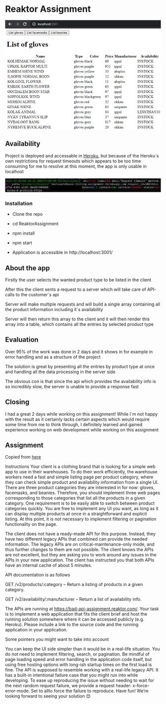 # **Reaktor Assignment**

![Image](media/screenshot.jpg)

## Availability

Project is deployed and accessable in [Heroku](https://warehouse-listing-assignment.herokuapp.com/), but because of the Heroku´s own restrictions for request timeouts which appears to be too time consuming for me to resolve at this moment, the app is only usable in localhost

![Image](media/screenshot2.jpg)

### Installation

* Clone the repo

* cd ReaktorAssignment

* npm install

* npm start

* Application is accessible in http://localhost:3001/


## About the app

Firstly the user selects the wanted product type to be listed in the client

After this the client sents a request to a server which will take care of API-calls to the customer´s api

Server will make multiple requests and will build a single array containing all the product information including it´s availability

Server will then return this array to the client and it will then render this array into a table, which contains all the entries by selected product type

## Evaluation

Over 95% of the work was done in 2 days and it shows in for example in error handling and as a structure of the project

The solution is great by presenting all the entries by product type at once and handling all the data processing in the server side

The obvious con is that since the api which provides the availability info is so incredibly slow, the server is unable to provide a response fast

## Closing

I had a great 2 days while working on this assignment! While I´m not happy with the result as it certainly lacks certain aspects which would require some time from me to think through, I definitely learned and gained experience working on web development while working on this assignment

## Assignment

Copied from [here](https://www.reaktor.com/junior-dev-assignment/)

Instructions
Your client is a clothing brand that is looking for a simple web app to use in their warehouses. To do their work efficiently, the warehouse workers need a fast and simple listing page per product category, where they can check simple product and availability information from a single UI. There are three product categories they are interested in for now: gloves, facemasks, and beanies. Therefore, you should implement three web pages corresponding to those categories that list all the products in a given category. One requirement is to be easily able to switch between product categories quickly. You are free to implement any UI you want, as long as it can display multiple products at once in a straightforward and explicit listing. At this point, it is not necessary to implement filtering or pagination functionality on the page.

The client does not have a ready-made API for this purpose. Instead, they have two different legacy APIs that combined can provide the needed information. The legacy APIs are on critical-maintenance-only mode, and thus further changes to them are not possible. The client knows the APIs are not excellent, but they are asking you to work around any issues in the APIs in your new application. The client has instructed you that both APIs have an internal cache of about 5 minutes.

API documentation is as follows

GET /v2/products/:category – Return a listing of products in a given category.

GET /v2/availability/:manufacturer – Return a list of availability info.

The APIs are running at https://bad-api-assignment.reaktor.com/.
Your task is to implement a web application that fits the client brief and host the running solution somewhere where it can be accessed publicly (e.g. Heroku). Please include a link to the source code and the running application in your application.

Some pointers you might want to take into account

You can keep the UI side simpler than it would be in a real-life situation. You do not need to implement filtering, search, or pagination.
Be mindful of page loading speed and error handling in the application code itself, but using free hosting options with long-ish startup times on the first load is fine.
The API is supposed to resemble working with a real-life legacy API. It has a built-in intentional failure case that you might run into while developing. To ease up reproducing the issue without needing to wait for the next random request failure, we provide a request header: x-force-error-mode. Set to allto force the failure to reproduce.
Have fun! We’re looking forward to seeing your solution 😊